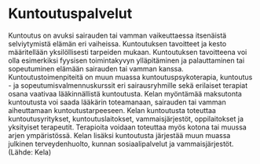 # Kuntoutuspalvelut

Kuntoutus on avuksi sairauden tai vamman vaikeuttaessa itsenäistä selviytymistä elämän eri vaiheissa. Kuntoutuksen tavoitteet ja kesto määritellään yksilöllisesti tarpeiden mukaan. Kuntoutuksen tavoitteena voi olla esimerkiksi fyysisen toimintakyvyn ylläpitäminen ja palauttaminen tai sopeutuminen elämään sairauden tai vamman kanssa. Kuntoutustoimenpiteitä on muun muassa kuntoutuspsykoterapia, kuntoutus - ja sopeutumisvalmennuskurssit eri sairausryhmille sekä erilaiset terapiat osana vaativaa lääkinnällistä kuntoutusta. Kelan myöntämää maksutonta kuntoutusta voi saada lääkärin toteamanaan, sairauden tai vamman aiheuttamaan kuntoutustarpeeseen. Kelan kuntoutusta toteuttaa kuntoutusyritykset, kuntoutuslaitokset, vammaisjärjestöt, oppilaitokset ja yksityiset terapeutit. Terapioita voidaan toteuttaa myös kotona tai muussa arjen ympäristössä. Kelan lisäksi kuntoutusta järjestää muun muassa julkinen terveydenhuolto, kunnan sosiaalipalvelut ja vammaisjärjestöt. (Lähde: Kela)
